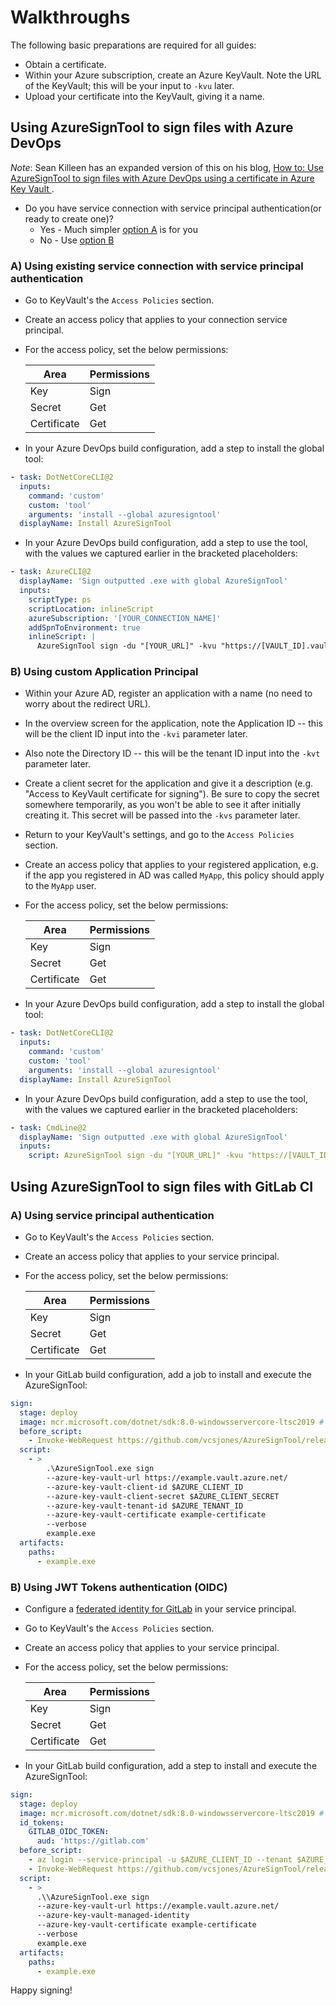 # Walkthroughs

The following basic preparations are required for all guides:

* Obtain a certificate.
* Within your Azure subscription, create an Azure KeyVault. Note the URL of the KeyVault; this will be your input to `-kvu` later.
* Upload your certificate into the KeyVault, giving it a name.

## Using AzureSignTool to sign files with Azure DevOps

*Note*: Sean Killeen has an expanded version of this on his blog, [How to: Use AzureSignTool to sign files with Azure DevOps using a certificate in Azure Key Vault
][1].

* Do you have service connection with service principal authentication(or ready to create one)?
  * Yes - Much simpler [option A](#a--using-existing-service-connection-with-service-principal-authentication) is for you
  * No - Use [option B](#b--using-custom-application-principal)

### A) Using existing service connection with service principal authentication

* Go to KeyVault's the `Access Policies` section.
* Create an access policy that applies to your connection service principal.
* For the access policy, set the below permissions:

  | Area | Permissions |
  | ---- | ----------- |
  | Key | Sign |
  | Secret | Get |
  | Certificate | Get |

* In your Azure DevOps build configuration, add a step to install the global tool:

```yml
- task: DotNetCoreCLI@2
  inputs:
    command: 'custom'
    custom: 'tool'
    arguments: 'install --global azuresigntool'
  displayName: Install AzureSignTool
```

* In your Azure DevOps build configuration, add a step to use the tool, with the values we captured earlier in the bracketed placeholders:

```yml
- task: AzureCLI@2
  displayName: 'Sign outputted .exe with global AzureSignTool'
  inputs:
    scriptType: ps
    scriptLocation: inlineScript
    azureSubscription: '[YOUR_CONNECTION_NAME]'
    addSpnToEnvironment: true
    inlineScript: |
      AzureSignTool sign -du "[YOUR_URL]" -kvu "https://[VAULT_ID].vault.azure.net -kvi $Env:servicePrincipalId -kvt $Env:tenantId -kvs $Env:servicePrincipalKey -kvc "[REDACTED_CERT_NAME]" -v [FILES_YOU_WANT_TO_SIGN]
```

### B) Using custom Application Principal

* Within your Azure AD, register an application with a name (no need to worry about the redirect URL).
* In the overview screen for the application, note the Application ID -- this will be the client ID input into the `-kvi` parameter later.
* Also note the Directory ID -- this will be the tenant ID input into the `-kvt` parameter later.
* Create a client secret for the application and give it a description (e.g. "Access to KeyVault certificate for signing"). Be sure to copy the secret somewhere temporarily, as you won't be able to see it after initially creating it. This secret will be passed into the `-kvs` parameter later.
* Return to your KeyVault's settings, and go to the `Access Policies` section.
* Create an access policy that applies to your registered application, e.g. if the app you registered in AD was called `MyApp`, this policy should apply to the `MyApp` user.
* For the access policy, set the below permissions:

  | Area | Permissions |
  | ---- | ----------- |
  | Key | Sign |
  | Secret | Get |
  | Certificate | Get |

* In your Azure DevOps build configuration, add a step to install the global tool:

```yml
- task: DotNetCoreCLI@2
  inputs:
    command: 'custom'
    custom: 'tool'
    arguments: 'install --global azuresigntool'
  displayName: Install AzureSignTool
```

* In your Azure DevOps build configuration, add a step to use the tool, with the values we captured earlier in the bracketed placeholders:

```yml
- task: CmdLine@2
  displayName: 'Sign outputted .exe with global AzureSignTool'
  inputs:
    script: AzureSignTool sign -du "[YOUR_URL]" -kvu "https://[VAULT_ID].vault.azure.net" -kvi "[REDACTED_APPLICATION_ID]" -kvt "[REDACTED_DIRECTORY_ID]" -kvs "[REDACTED_APPLICATION_CLIENT_SECRET]" -kvc "[REDACTED_CERT_NAME]" -v [FILES_YOU_WANT_TO_SIGN]
```

## Using AzureSignTool to sign files with GitLab CI

### A) Using service principal authentication

* Go to KeyVault's the `Access Policies` section.
* Create an access policy that applies to your service principal.
* For the access policy, set the below permissions:

  | Area | Permissions |
  | ---- | ----------- |
  | Key | Sign |
  | Secret | Get |
  | Certificate | Get |

* In your GitLab build configuration, add a job to install and execute the AzureSignTool:

```yml
sign:
  stage: deploy
  image: mcr.microsoft.com/dotnet/sdk:8.0-windowsservercore-ltsc2019 # If docker on windows is used.
  before_script:
    - Invoke-WebRequest https://github.com/vcsjones/AzureSignTool/releases/latest/download/AzureSignTool-x64.exe -OutFile AzureSignTool.exe
  script:
    - >
        .\AzureSignTool.exe sign 
        --azure-key-vault-url https://example.vault.azure.net/
        --azure-key-vault-client-id $AZURE_CLIENT_ID
        --azure-key-vault-client-secret $AZURE_CLIENT_SECRET
        --azure-key-vault-tenant-id $AZURE_TENANT_ID
        --azure-key-vault-certificate example-certificate
        --verbose 
        example.exe
  artifacts:
    paths:
      - example.exe
```

### B) Using JWT Tokens authentication (OIDC)

* Configure a [federated identity for GitLab](https://docs.gitlab.com/ee/ci/cloud_services/azure/#create-azure-ad-federated-identity-credentials) in your service principal.
* Go to KeyVault's the `Access Policies` section.
* Create an access policy that applies to your service principal.
* For the access policy, set the below permissions:

  | Area | Permissions |
  | ---- | ----------- |
  | Key | Sign |
  | Secret | Get |
  | Certificate | Get |


* In your GitLab build configuration, add a step to install and execute the AzureSignTool:

```yml
sign:
  stage: deploy
  image: mcr.microsoft.com/dotnet/sdk:8.0-windowsservercore-ltsc2019 # If docker on windows is used.
  id_tokens:
    GITLAB_OIDC_TOKEN:
      aud: 'https://gitlab.com'
  before_script:
    - az login --service-principal -u $AZURE_CLIENT_ID --tenant $AZURE_TENANT_ID --federated-token $GITLAB_OIDC_TOKEN
    - Invoke-WebRequest https://github.com/vcsjones/AzureSignTool/releases/latest/download/AzureSignTool-x64.exe -OutFile AzureSignTool.exe
  script:
    - >
      .\\AzureSignTool.exe sign 
      --azure-key-vault-url https://example.vault.azure.net/
      --azure-key-vault-managed-identity
      --azure-key-vault-certificate example-certificate
      --verbose 
      example.exe
  artifacts:
    paths:
      - example.exe
```

Happy signing!

[1]: https://seankilleen.com/2020/05/how-to-use-azuresigntool-to-sign-files-with-azure-devops-using-a-certificate-in-azure-keyvault/
